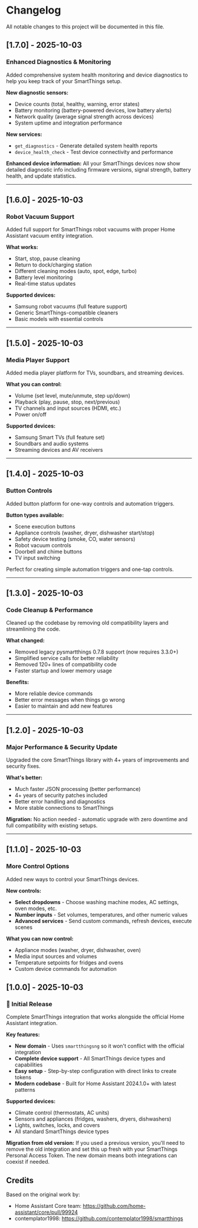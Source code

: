 # Changelog

All notable changes to this project will be documented in this file.

## [1.7.0] - 2025-10-03

### Enhanced Diagnostics & Monitoring

Added comprehensive system health monitoring and device diagnostics to help you keep track of your SmartThings setup.

**New diagnostic sensors:**
- Device counts (total, healthy, warning, error states)
- Battery monitoring (battery-powered devices, low battery alerts)  
- Network quality (average signal strength across devices)
- System uptime and integration performance

**New services:**
- `get_diagnostics` - Generate detailed system health reports
- `device_health_check` - Test device connectivity and performance

**Enhanced device information:**
All your SmartThings devices now show detailed diagnostic info including firmware versions, signal strength, battery health, and update statistics.

---

## [1.6.0] - 2025-10-03

### Robot Vacuum Support

Added full support for SmartThings robot vacuums with proper Home Assistant vacuum entity integration.

**What works:**
- Start, stop, pause cleaning
- Return to dock/charging station
- Different cleaning modes (auto, spot, edge, turbo)
- Battery level monitoring
- Real-time status updates

**Supported devices:**
- Samsung robot vacuums (full feature support)
- Generic SmartThings-compatible cleaners
- Basic models with essential controls

---

## [1.5.0] - 2025-10-03

### Media Player Support

Added media player platform for TVs, soundbars, and streaming devices.

**What you can control:**
- Volume (set level, mute/unmute, step up/down)
- Playback (play, pause, stop, next/previous)
- TV channels and input sources (HDMI, etc.)
- Power on/off

**Supported devices:**
- Samsung Smart TVs (full feature set)
- Soundbars and audio systems
- Streaming devices and AV receivers

---

## [1.4.0] - 2025-10-03

### Button Controls

Added button platform for one-way controls and automation triggers.

**Button types available:**
- Scene execution buttons
- Appliance controls (washer, dryer, dishwasher start/stop)
- Safety device testing (smoke, CO, water sensors)
- Robot vacuum controls
- Doorbell and chime buttons
- TV input switching

Perfect for creating simple automation triggers and one-tap controls.

---

## [1.3.0] - 2025-10-03

### Code Cleanup & Performance

Cleaned up the codebase by removing old compatibility layers and streamlining the code.

**What changed:**
- Removed legacy pysmartthings 0.7.8 support (now requires 3.3.0+)
- Simplified service calls for better reliability
- Removed 120+ lines of compatibility code
- Faster startup and lower memory usage

**Benefits:**
- More reliable device commands
- Better error messages when things go wrong
- Easier to maintain and add new features

---

## [1.2.0] - 2025-10-03

### Major Performance & Security Update

Upgraded the core SmartThings library with 4+ years of improvements and security fixes.

**What's better:**
- Much faster JSON processing (better performance)
- 4+ years of security patches included
- Better error handling and diagnostics
- More stable connections to SmartThings

**Migration:**
No action needed - automatic upgrade with zero downtime and full compatibility with existing setups.

---

## [1.1.0] - 2025-10-03

### More Control Options

Added new ways to control your SmartThings devices.

**New controls:**
- **Select dropdowns** - Choose washing machine modes, AC settings, oven modes, etc.
- **Number inputs** - Set volumes, temperatures, and other numeric values
- **Advanced services** - Send custom commands, refresh devices, execute scenes

**What you can now control:**
- Appliance modes (washer, dryer, dishwasher, oven)
- Media input sources and volumes
- Temperature setpoints for fridges and ovens
- Custom device commands for automation

## [1.0.0] - 2025-10-03

### 🎉 Initial Release

Complete SmartThings integration that works alongside the official Home Assistant integration.

**Key features:**
- **New domain** - Uses `smartthingsng` so it won't conflict with the official integration
- **Complete device support** - All SmartThings device types and capabilities
- **Easy setup** - Step-by-step configuration with direct links to create tokens
- **Modern codebase** - Built for Home Assistant 2024.1.0+ with latest patterns

**Supported devices:**
- Climate control (thermostats, AC units)
- Sensors and appliances (fridges, washers, dryers, dishwashers)
- Lights, switches, locks, and covers
- All standard SmartThings device types

**Migration from old version:**
If you used a previous version, you'll need to remove the old integration and set this up fresh with your SmartThings Personal Access Token. The new domain means both integrations can coexist if needed.

## Credits
Based on the original work by:
- Home Assistant Core team: https://github.com/home-assistant/core/pull/99924
- contemplator1998: https://github.com/contemplator1998/smartthings
